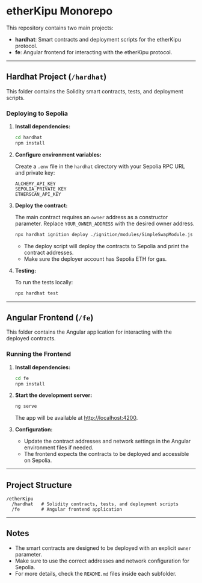 # etherKipu Monorepo

This repository contains two main projects:

- **hardhat**: Smart contracts and deployment scripts for the etherKipu protocol.
- **fe**: Angular frontend for interacting with the etherKipu protocol.

---

## Hardhat Project (`/hardhat`)

This folder contains the Solidity smart contracts, tests, and deployment scripts.

### Deploying to Sepolia

1. **Install dependencies:**
   ```bash
   cd hardhat
   npm install
   ```

2. **Configure environment variables:**

   Create a `.env` file in the `hardhat` directory with your Sepolia RPC URL and private key:
   ```
   ALCHEMY_API_KEY
   SEPOLIA_PRIVATE_KEY
   ETHERSCAN_API_KEY
   ```

3. **Deploy the contract:**

   The main contract requires an `owner` address as a constructor parameter. Replace `YOUR_OWNER_ADDRESS` with the desired owner address.

   ```bash
   npx hardhat ignition deploy ./ignition/modules/SimpleSwapModule.js --owner YOUR_OWNER_ADDRESS
   ```

   - The deploy script will deploy the contracts to Sepolia and print the contract addresses.
   - Make sure the deployer account has Sepolia ETH for gas.

4. **Testing:**

   To run the tests locally:
   ```bash
   npx hardhat test
   ```

---

## Angular Frontend (`/fe`)

This folder contains the Angular application for interacting with the deployed contracts.

### Running the Frontend

1. **Install dependencies:**
   ```bash
   cd fe
   npm install
   ```

2. **Start the development server:**
   ```bash
   ng serve
   ```

   The app will be available at [http://localhost:4200](http://localhost:4200).

3. **Configuration:**

   - Update the contract addresses and network settings in the Angular environment files if needed.
   - The frontend expects the contracts to be deployed and accessible on Sepolia.

---

## Project Structure

```
/etherKipu
  /hardhat   # Solidity contracts, tests, and deployment scripts
  /fe        # Angular frontend application
```

---

## Notes

- The smart contracts are designed to be deployed with an explicit `owner` parameter.
- Make sure to use the correct addresses and network configuration for Sepolia.
- For more details, check the `README.md` files inside each subfolder.